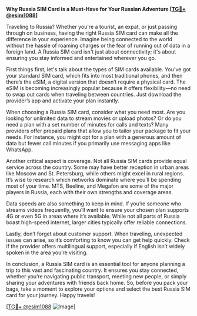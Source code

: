 **Why Russia SIM Card is a Must-Have for Your Russian Adventure [[TG💪+ @esim1088](https://t.me/s/esim1088)]**

Traveling to Russia? Whether you're a tourist, an expat, or just passing through on business, having the right Russia SIM card can make all the difference in your experience. Imagine being connected to the world without the hassle of roaming charges or the fear of running out of data in a foreign land. A Russia SIM card isn't just about connectivity; it's about ensuring you stay informed and entertained wherever you go.

First things first, let's talk about the types of SIM cards available. You've got your standard SIM card, which fits into most traditional phones, and then there’s the eSIM, a digital version that doesn’t require a physical card. The eSIM is becoming increasingly popular because it offers flexibility—no need to swap out cards when traveling between countries. Just download the provider’s app and activate your plan instantly.

When choosing a Russia SIM card, consider what you need most. Are you looking for unlimited data to stream movies or upload photos? Or do you need a plan with a set number of minutes for calls and texts? Many providers offer prepaid plans that allow you to tailor your package to fit your needs. For instance, you might opt for a plan with a generous amount of data but fewer call minutes if you primarily use messaging apps like WhatsApp.

Another critical aspect is coverage. Not all Russia SIM cards provide equal service across the country. Some may have better reception in urban areas like Moscow and St. Petersburg, while others might excel in rural regions. It’s wise to research which networks dominate where you’ll be spending most of your time. MTS, Beeline, and Megafon are some of the major players in Russia, each with their own strengths and coverage areas.

Data speeds are also something to keep in mind. If you’re someone who streams videos frequently, you’ll want to ensure your chosen plan supports 4G or even 5G in areas where it’s available. While not all parts of Russia boast high-speed internet, larger cities typically offer reliable connections.

Lastly, don’t forget about customer support. When traveling, unexpected issues can arise, so it’s comforting to know you can get help quickly. Check if the provider offers multilingual support, especially if English isn’t widely spoken in the area you’re visiting.

In conclusion, a Russia SIM card is an essential tool for anyone planning a trip to this vast and fascinating country. It ensures you stay connected, whether you’re navigating public transport, meeting new people, or simply sharing your adventures with friends back home. So, before you pack your bags, take a moment to explore your options and select the best Russia SIM card for your journey. Happy travels!

[[TG💪+ @esim1088](https://t.me/s/esim1088) ![Image](https://i.postimg.cc/Y0z9fWf4/image.png)]